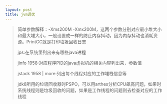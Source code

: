 ```yaml
---
layout: post
title: jvm调优
---
```


> 简单参数解释：-Xms200M  -Xmx200M，这两个参数分别对应最小堆大小和最大堆大小，一般设置成一样的防止内存抖动，因为内存抖动也消耗资源。PrintGC就是打印垃圾回收日志
>
> jps:在系统里列出来有哪些java进程
>
> jinfo 1958:对应程序PID的java虚拟机的相关内容列出来，参数值
>
> jstack 1958 | more:列出每个线程对应的工作堆栈信息等
>
> jdk8所用的垃圾回收器时PSPO，可以用arthes分析CPU飙高问题，如果时系统线程则是垃圾回收的问题，如果是工作线程的问题则去检查对应的工作线程
